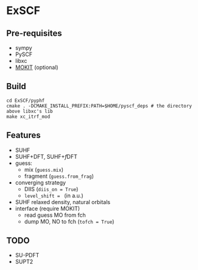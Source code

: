 # ExSCF
## Pre-requisites
* sympy
* PySCF
* libxc
* [MOKIT](https://gitlab.com/jxzou/mokit) (optional)

## Build
```
cd ExSCF/pyphf
cmake . -DCMAKE_INSTALL_PREFIX:PATH=$HOME/pyscf_deps # the directory above libxc's lib
make xc_itrf_mod
```

## Features
* SUHF
* SUHF+DFT, SUHF+*f*DFT
* guess: 
  + mix (`guess.mix`)
  + fragment (`guess.from_frag`)
* converging strategy
  + DIIS (`diis_on = True`)
  + `level_shift = ` (in a.u.)
* SUHF relaxed density, natural orbitals
* interface (require MOKIT)
  + read guess MO from fch
  + dump MO, NO to fch (`tofch = True`)

## TODO
* SU-PDFT
* SUPT2
